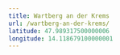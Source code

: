 ```yaml
---
title: Wartberg an der Krems
url: /wartberg-an-der-krems/
latitude: 47.989317500000006
longitude: 14.118679100000001
---
```


